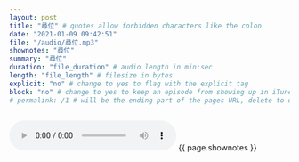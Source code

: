 ```yaml
---
layout: post
title: "尋位" # quotes allow forbidden characters like the colon
date: "2021-01-09 09:42:51"
file: "/audio/尋位.mp3"
shownotes: "尋位"
summary: "尋位"
duration: "file_duration" # audio length in min:sec
length: "file_length" # filesize in bytes
explicit: "no" # change to yes to flag with the explicit tag
block: "no" # change to yes to keep an episode from showing up in iTunes
# permalink: /1 # will be the ending part of the pages URL, delete to default to the title
---
```


<audio controls>
<source src="{{site.url}}{{site.baseurl}}{{ page.file }}" type="audio/x-mp3">
Your browser does not support the audio element.
</audio>
{{ page.shownotes }}
